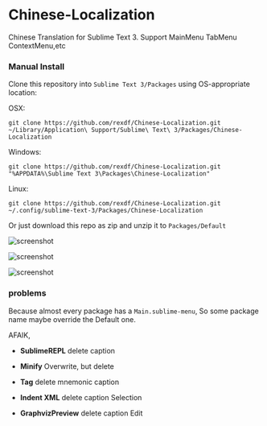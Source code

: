 # Chinese-Localization
Chinese Translation for Sublime Text 3. Support MainMenu TabMenu ContextMenu,etc

### Manual Install
Clone this repository into `Sublime Text 3/Packages` using OS-appropriate location:

OSX:

    git clone https://github.com/rexdf/Chinese-Localization.git ~/Library/Application\ Support/Sublime\ Text\ 3/Packages/Chinese-Localization

Windows:

    git clone https://github.com/rexdf/Chinese-Localization.git "%APPDATA%\Sublime Text 3\Packages\Chinese-Localization"

Linux:

    git clone https://github.com/rexdf/Chinese-Localization.git ~/.config/sublime-text-3/Packages/Chinese-Localization

Or just download this repo as zip and unzip it to `Packages/Default`

![screenshot](https://raw.githubusercontent.com/rexdf/Chinese-Localization/master/screenshot/SublimeChineseTranslation2.gif)


![screenshot](https://raw.githubusercontent.com/rexdf/Chinese-Localization/master/screenshot/sublime_translation.png)

![screenshot](https://raw.githubusercontent.com/rexdf/Chinese-Localization/master/screenshot/sublime_trans_linux.png)


### problems
Because almost every package has a `Main.sublime-menu`, So some package name maybe override the Default one.

AFAIK,

+ **SublimeREPL** delete caption

+ **Minify** Overwrite, but delete

+ **Tag** delete mnemonic caption

+ **Indent XML** delete caption Selection

+ **GraphvizPreview** delete caption Edit